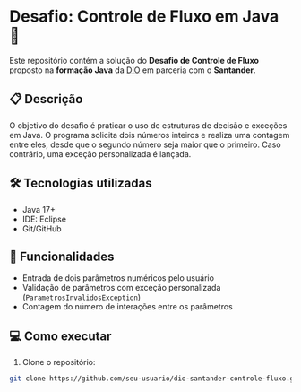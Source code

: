 # Desafio: Controle de Fluxo em Java 🚀

Este repositório contém a solução do **Desafio de Controle de Fluxo** proposto na **formação Java** da [DIO](https://www.dio.me/) em parceria com o **Santander**.

## 📋 Descrição

O objetivo do desafio é praticar o uso de estruturas de decisão e exceções em Java. O programa solicita dois números inteiros e realiza uma contagem entre eles, desde que o segundo número seja maior que o primeiro. Caso contrário, uma exceção personalizada é lançada.

## 🛠 Tecnologias utilizadas

- Java 17+
- IDE: Eclipse
- Git/GitHub

## 📌 Funcionalidades

- Entrada de dois parâmetros numéricos pelo usuário
- Validação de parâmetros com exceção personalizada (`ParametrosInvalidosException`)
- Contagem do número de interações entre os parâmetros

## 💻 Como executar

1. Clone o repositório:

```bash
git clone https://github.com/seu-usuario/dio-santander-controle-fluxo.git
```
